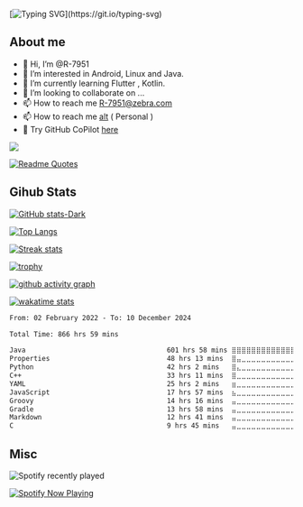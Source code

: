 [![Typing SVG](https://readme-typing-svg.demolab.com?font=Fira+Code&pause=1000&width=435&lines=Hi%2C+I'm+Rahul;Welcome+to+my+Profile!;Check+it+out!)](https://git.io/typing-svg)

## About me 
- 👋 Hi, I’m @R-7951
- 👀 I’m interested in Android, Linux and Java.
- 🌱 I’m currently learning Flutter , Kotlin.
- 💞️ I’m looking to collaborate on ...
- 📫 How to reach me R-7951@zebra.com
- 📫 How to reach me [alt](https://github.com/cptmacp) ( Personal ) 
- :robot: Try GitHub CoPilot [here](https://copilot.github.com/)

![](https://komarev.com/ghpvc/?username=r-7951&style=for-the-badge)

[![Readme Quotes](https://quotes-github-readme.vercel.app/api?type=horizontal&theme=dark)](https://github.com/piyushsuthar/github-readme-quotes)

## Gihub Stats

[![GitHub stats-Dark](https://github-readme-stats.vercel.app/api?username=R-7951&show_icons=true&theme=dark#gh-dark-mode-only)](https://github.com/R-7951/R-7951) 

[![Top Langs](https://github-readme-stats.vercel.app/api/top-langs/?username=R-7951&theme=dark)](https://github.com/R-7951/R-7951) 

[![Streak stats](https://github-readme-streak-stats.herokuapp.com/?user=R-7951&theme=dark)](https://github.com/R-7951/R-7951) 

[![trophy](https://github-profile-trophy.vercel.app/?username=r-7951&theme=onedark)](https://github.com/r-7951/github-profile-trophy)

[![github activity graph](https://github-readme-activity-graph.vercel.app/graph?username=r-7951&bg_color=000000&color=6CE287&line=FFEE4A&point=FE9600)](https://vineelsai.com)


[![wakatime stats](https://github-readme-stats.vercel.app/api/wakatime?username=r7951&theme=dark)](https://github.com/R-7951/R-7951)


<!--START_SECTION:activity-->


<!--END_SECTION:activity-->


<!--START_SECTION:waka-->

```txt
From: 02 February 2022 - To: 10 December 2024

Total Time: 866 hrs 59 mins

Java                                   601 hrs 58 mins ⣿⣿⣿⣿⣿⣿⣿⣿⣿⣿⣿⣿⣿⣿⣿⣿⣿⣄⣀⣀⣀⣀⣀⣀⣀   68.69 %
Properties                             48 hrs 13 mins  ⣿⣤⣀⣀⣀⣀⣀⣀⣀⣀⣀⣀⣀⣀⣀⣀⣀⣀⣀⣀⣀⣀⣀⣀⣀   05.50 %
Python                                 42 hrs 2 mins   ⣿⣄⣀⣀⣀⣀⣀⣀⣀⣀⣀⣀⣀⣀⣀⣀⣀⣀⣀⣀⣀⣀⣀⣀⣀   04.80 %
C++                                    33 hrs 11 mins  ⣿⣀⣀⣀⣀⣀⣀⣀⣀⣀⣀⣀⣀⣀⣀⣀⣀⣀⣀⣀⣀⣀⣀⣀⣀   03.79 %
YAML                                   25 hrs 2 mins   ⣶⣀⣀⣀⣀⣀⣀⣀⣀⣀⣀⣀⣀⣀⣀⣀⣀⣀⣀⣀⣀⣀⣀⣀⣀   02.86 %
JavaScript                             17 hrs 57 mins  ⣦⣀⣀⣀⣀⣀⣀⣀⣀⣀⣀⣀⣀⣀⣀⣀⣀⣀⣀⣀⣀⣀⣀⣀⣀   02.05 %
Groovy                                 14 hrs 16 mins  ⣤⣀⣀⣀⣀⣀⣀⣀⣀⣀⣀⣀⣀⣀⣀⣀⣀⣀⣀⣀⣀⣀⣀⣀⣀   01.63 %
Gradle                                 13 hrs 58 mins  ⣤⣀⣀⣀⣀⣀⣀⣀⣀⣀⣀⣀⣀⣀⣀⣀⣀⣀⣀⣀⣀⣀⣀⣀⣀   01.60 %
Markdown                               12 hrs 41 mins  ⣤⣀⣀⣀⣀⣀⣀⣀⣀⣀⣀⣀⣀⣀⣀⣀⣀⣀⣀⣀⣀⣀⣀⣀⣀   01.45 %
C                                      9 hrs 45 mins   ⣤⣀⣀⣀⣀⣀⣀⣀⣀⣀⣀⣀⣀⣀⣀⣀⣀⣀⣀⣀⣀⣀⣀⣀⣀   01.11 %
```

<!--END_SECTION:waka-->


<!---
R-7951/R-7951 is a ✨ special ✨ repository because its `README.md` (this file) appears on your GitHub profile.
You can click the Preview link to take a look at your changes.
--->

## Misc

![Spotify recently played](https://spotify-recently-played-readme.vercel.app/api?user=rahulnegi1409)

[![Spotify Now Playing](https://spotify-github-profile.kittinanx.com/api/view.svg?uid=rahulnegi1409&cover_image=true&theme=default&show_offline=true&background_color=121212&interchange=true&bar_color=53b14f&bar_color_cover=true)](https://spotify-github-profile.kittinanx.com/api/view.svg?uid=rahulnegi1409&redirect=true)
